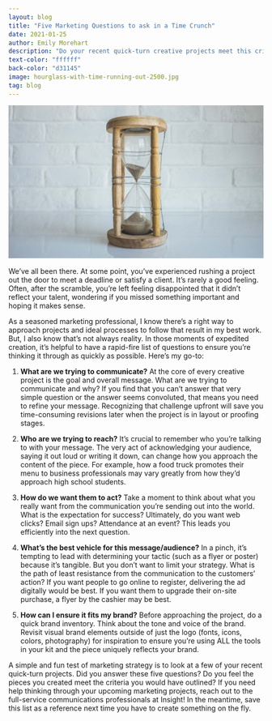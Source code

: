 ```yaml
---
layout: blog
title: "Five Marketing Questions to ask in a Time Crunch"
date: 2021-01-25
author: Emily Morehart
description: "Do your recent quick-turn creative projects meet this criteria?"
text-color: "ffffff"
back-color: "d31145"
image: hourglass-with-time-running-out-2500.jpg
tag: blog
---
```


![Hourglass sitting on white marble counter with time running out](hourglass-with-time-running-out-2500.jpg)

We’ve all been there. At some point, you’ve experienced rushing a project out the door to meet a deadline or satisfy a client. It’s rarely a good feeling. Often, after the scramble, you’re left feeling disappointed that it didn’t reflect your talent, wondering if you missed something important and hoping it makes sense.

As a seasoned marketing professional, I know there’s a right way to approach projects and ideal processes to follow that result in my best work. But, I also know that’s not always reality. In those moments of expedited creation, it’s helpful to have a rapid-fire list of questions to ensure you’re thinking it through as quickly as possible. Here’s my go-to:

1. **What are we trying to communicate?**
   At the core of every creative project is the goal and overall message. What are we trying to communicate and why? If you find that you can’t answer that very simple question or the answer seems convoluted, that means you need to refine your message. Recognizing that challenge upfront will save you time-consuming revisions later when the project is in layout or proofing stages.

2. **Who are we trying to reach?**
   It’s crucial to remember who you’re talking to with your message. The very act of acknowledging your audience, saying it out loud or writing it down, can change how you approach the content of the piece. For example, how a food truck promotes their menu to business professionals may vary greatly from how they’d approach high school students.

3. **How do we want them to act?**
   Take a moment to think about what you really want from the communication you’re sending out into the world. What is the expectation for success? Ultimately, do you want web clicks? Email sign ups? Attendance at an event? This leads you efficiently into the next question.

4. **What’s the best vehicle for this message/audience?**
   In a pinch, it’s tempting to lead with determining your tactic (such as a flyer or poster) because it’s tangible. But you don’t want to limit your strategy. What is the path of least resistance from the communication to the customers’ action? If you want people to go online to register, delivering the ad digitally would be best. If you want them to upgrade their on-site purchase, a flyer by the cashier may be best.

5. **How can I ensure it fits my brand?**
   Before approaching the project, do a quick brand inventory. Think about the tone and voice of the brand. Revisit visual brand elements outside of just the logo (fonts, icons, colors, photography) for inspiration to ensure you’re using ALL the tools in your kit and the piece uniquely reflects your brand.

A simple and fun test of marketing strategy is to look at a few of your recent quick-turn projects. Did you answer these five questions? Do you feel the pieces you created meet the criteria you would have outlined? If you need help thinking through your upcoming marketing projects, reach out to the full-service communications professionals at Insight! In the meantime, save this list as a reference next time you have to create something on the fly.
